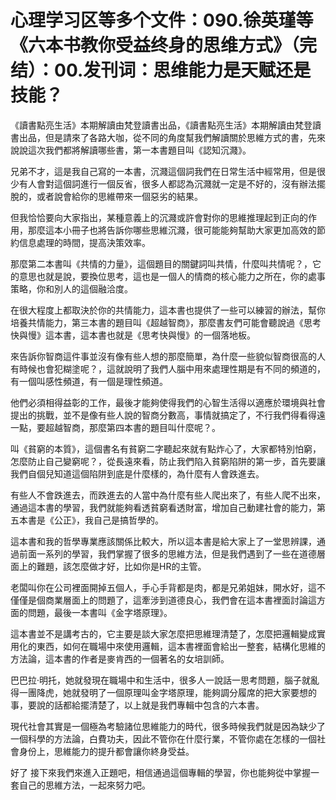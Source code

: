 # 心理学习区等多个文件：090.徐英瑾等《六本书教你受益终身的思维方式》（完结）：00.发刊词：思维能力是天赋还是技能？

《讀書點亮生活》本期解讀由梵登讀書出品，《讀書點亮生活》本期解讀由梵登讀書出品，但是請來了各路大咖，從不同的角度幫我們解讀關於思維方式的書，先來說說這次我們都將解讀哪些書，第一本書題目叫《認知沉濺》。

兄弟不才，這是我自己寫的一本書，沉濺這個詞我們在日常生活中經常用，但是很少有人會對這個詞進行一個反省，很多人都認為沉濺就一定是不好的，沒有辦法擺脫的，或者說會給你的思維帶來一個惡劣的結果。

但我恰恰要向大家指出，某種意義上的沉濺或許會對你的思維推理起到正向的作用，那麼這本小冊子也將告訴你哪些思維沉濺，很可能能夠幫助大家更加高效的節約信息處理的時間，提高決策效率。

那麼第二本書叫《共情的力量》，這個題目的關鍵詞叫共情，什麼叫共情呢？，它的意思也就是說，要換位思考，這也是一個人的情商的核心能力之所在，你的處事策略，你和別人的這個融洽度。

在很大程度上都取決於你的共情能力，這本書也提供了一些可以練習的辦法，幫你培養共情能力，第三本書的題目叫《超越智商》，那麼書友們可能會聽說過《思考快與慢》這本書，這本書也就是《思考快與慢》的一個落地板。

來告訴你智商這件事並沒有像有些人想的那麼簡單，為什麼一些貌似智商很高的人有時候也會犯糊塗呢？，這就說明了我們人腦中用來處理性期是有不同的頻道的，有一個叫感性頻道，有一個是理性頻道。

他們必須相得益彰的工作，最後才能夠使得我們的心智生活得以適應於環境與社會提出的挑戰，並不是像有些人說的智商分數高，事情就搞定了，不行我們得看得遠一點，要超越智商，那麼第四本書的題目叫什麼呢？。

叫《貧窮的本質》，這個書名有貧窮二字聽起來就有點炸心了，大家都特別怕窮，怎麼防止自己變窮呢？，從長遠來看，防止我們陷入貧窮陷阱的第一步，首先要讓我們自個兒知道這個陷阱到底是什麼樣的，為什麼有人會跌進去。

有些人不會跌進去，而跌進去的人當中為什麼有些人爬出來了，有些人爬不出來，通過這本書的學習，我們就能夠看透貧窮看透財富，增加自己動建社會的能力，第五本書是《公正》，我自己是搞哲學的。

這本書和我的哲學專業應該關係比較大，所以這本書是給大家上了一堂思辨課，通過前面一系列的學習，我們掌握了很多的思維方法，但是我們遇到了一些在道德層面上的難題，該怎麼做才好，比如你是HR的主管。

老闆叫你在公司裡面開掉五個人，手心手背都是肉，都是兄弟姐妹，開水好，這不僅僅是個商業層面上的問題了，這牽涉到道德良心，我們會在這本書裡面討論這方面的問題，最後一本書叫《金字塔原理》。

這本書並不是講考古的，它主要是談大家怎麼把思維理清楚了，怎麼把邏輯變成實用化的東西，如何在職場中來使用邏輯，這本書裡面會給出一整套，結構化思維的方法論，這本書的作者是麥肯西的一個著名的女培訓師。

巴巴拉·明托，她就發現在職場中和生活中，很多人一說話一思考問題，腦子就亂得一團降虎，她就發明了一個原理叫金字塔原理，能夠調分履席的把大家要想的事，要說的話都給擺清楚了，以上就是我們專輯中包含的六本書。

現代社會其實是一個極為考驗諸位思維能力的時代，很多時候我們就是因為缺少了一個科學的方法論，白費功夫，因此不管你在什麼行業，不管你處在怎樣的一個社會身份上，思維能力的提升都會讓你終身受益。

好了 接下來我們來進入正題吧，相信通過這個專輯的學習，你也能夠從中掌握一套自己的思維方法，一起來努力吧。